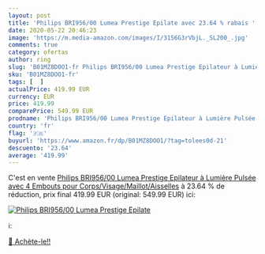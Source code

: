 ```yaml
---
layout: post
title: 'Philips BRI956/00 Lumea Prestige Epilate avec 23.64 % rabais '
date: 2020-05-22 20:46:23
image: 'https://m.media-amazon.com/images/I/3156G3rVbjL._SL200_.jpg'
comments: true
category: ofertas
author: ring
slug: 'B01MZ8DOO1-fr Philips BRI956/00 Lumea Prestige Epilateur à Lumière...'
sku: 'B01MZ8DOO1-fr'
tags: [  ]
actualPrice: 419.99 EUR
currency: EUR
price: 419.99
comparePrice: 549.99 EUR
prodname: 'Philips BRI956/00 Lumea Prestige Epilateur à Lumière Pulsée avec 4 Embouts pour Corps/Visage/Maillot/Aisselles'
country: 'fr'
flag: '🇫🇷'
buyurl: 'https://www.amazon.fr/dp/B01MZ8DOO1/?tag=tolees0d-21'
descuento: '23.64'
average: '419.99'
---
```


C'est en vente [Philips BRI956/00 Lumea Prestige Epilateur à Lumière Pulsée avec 4 Embouts pour Corps/Visage/Maillot/Aisselles](https://www.amazon.fr/dp/B01MZ8DOO1/?tag=tolees0d-21)  à  23.64 % de réduction, prix final  419.99 EUR (original: 549.99 EUR) ici:

[![Philips BRI956/00 Lumea Prestige Epilate](https://m.media-amazon.com/images/I/3156G3rVbjL._SL200_.jpg)](https://www.amazon.fr/dp/B01MZ8DOO1/?tag=tolees0d-21)

ℹ️:


[🛒 Achète-le!!](https://www.amazon.fr/dp/B01MZ8DOO1/?tag=tolees0d-21)
